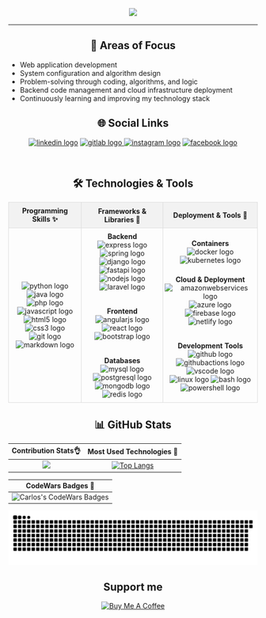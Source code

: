 

<div align="center">
  <img src="https://capsule-render.vercel.app/api?type=waving&height=250&color=000357&text=Carlos%20Del%20rio&section=header&reversal=false&textBg=false&fontColor=FFFFFF&fontSize=70&fontAlign=50&fontAlignY=40&animation=scaleIn&desc=Backend%20Developer%20and%20DevOps%20Apprentice" />
  

</div>



<div align="center">

---

## 🎯 Areas of Focus

</div>

- Web application development
- System configuration and algorithm design
- Problem-solving through coding, algorithms, and logic
- Backend code management and cloud infrastructure deployment
- Continuously learning and improving my technology stack



<div align="center">

## 🌐 Social Links

</div>

<p align="center">
<a href="https://www.linkedin.com/in/carlos-andres-drt/"> <img src="https://raw.githubusercontent.com/maurodesouza/profile-readme-generator/master/src/assets/icons/social/linkedin/default.svg" width="52" height="40" alt="linkedin logo"  /></a>
<a href="https://gitlab.com/cdelriot1121"> <img src="https://raw.githubusercontent.com/maurodesouza/profile-readme-generator/master/src/assets/icons/social/gitlab/default.svg" width="52" height="40" alt="gitlab logo"  />
</a>
<a href="https://www.instagram.com/cdelriot1121/"> <img src="https://raw.githubusercontent.com/maurodesouza/profile-readme-generator/master/src/assets/icons/social/instagram/default.svg" width="52" height="40" alt="instagram logo" /></a>
<a href="https://www.facebook.com/cdelriot1121/"> <img src="https://raw.githubusercontent.com/maurodesouza/profile-readme-generator/master/src/assets/icons/social/facebook/default.svg" width="52" height="40" alt="facebook logo"  /></a>




  
</p><br>

<div align="center">
  
## 🛠️ Technologies & Tools

<table style="width: 100%; max-width: 800px; border-collapse: collapse; margin: auto;">
  <tr>
    <th style="border: 1px solid #ddd; padding: 8px; background-color: #f2f2f2;">Programming Skills ✨</th>
    <th style="border: 1px solid #ddd; padding: 8px; background-color: #f2f2f2;">Frameworks & Libraries 🧠</th>
    <th style="border: 1px solid #ddd; padding: 8px; background-color: #f2f2f2;">Deployment & Tools 🚀</th>
  </tr>
  <tr>
    <td align="center" style="border: 1px solid #ddd; padding: 8px;">
      <img src="https://skillicons.dev/icons?i=py" height="40" alt="python logo" />
      <img src="https://skillicons.dev/icons?i=java" height="40" alt="java logo" />
      <img src="https://skillicons.dev/icons?i=php" height="40" alt="php logo"  />
      <br>
      <img src="https://skillicons.dev/icons?i=js" height="40" alt="javascript logo" />
      <img src="https://skillicons.dev/icons?i=html" height="40" alt="html5 logo" />
      <img src="https://skillicons.dev/icons?i=css" height="40" alt="css3 logo" />
      <br>
      <img src="https://skillicons.dev/icons?i=git" height="40" alt="git logo" />
      <img src="https://skillicons.dev/icons?i=md" height="40" alt="markdown logo" />
    </td>
    <td align="center" style="border: 1px solid #ddd; padding: 8px;">
      <!-- Backend Frameworks -->
      <div style="margin-bottom: 15px;">
        <strong>Backend</strong><br>
        <img src="https://skillicons.dev/icons?i=express" height="50" alt="express logo" />
        <img src="https://skillicons.dev/icons?i=spring" height="50" alt="spring logo" />
        <br>
        <img src="https://skillicons.dev/icons?i=django" height="50" alt="django logo" />
        <img src="https://skillicons.dev/icons?i=fastapi" height="50" alt="fastapi logo" />
        <br>
        <img src="https://skillicons.dev/icons?i=nodejs" height="50" alt="nodejs logo" />
        <img src="https://skillicons.dev/icons?i=laravel" height="50" alt="laravel logo"  />
      </div>
      <div style="margin-bottom: 15px;">
        <br>
        <strong>Frontend</strong><br>
        <img src="https://skillicons.dev/icons?i=angular" height="40" alt="angularjs logo" />
        <img src="https://skillicons.dev/icons?i=react" height="40" alt="react logo" />
        <img src="https://skillicons.dev/icons?i=bootstrap" height="40" alt="bootstrap logo" />
      </div>
      <br>
      <!-- Databases -->
      <div>
        <strong>Databases</strong><br>
        <img src="https://skillicons.dev/icons?i=mysql" height="40" alt="mysql logo" />
        <img src="https://skillicons.dev/icons?i=postgres" height="40" alt="postgresql logo" />
        <img src="https://skillicons.dev/icons?i=mongodb" height="40" alt="mongodb logo" />
        <img src="https://skillicons.dev/icons?i=redis" height="40" alt="redis logo" />
      </div>
    </td>
    <td align="center" style="border: 1px solid #ddd; padding: 3px;">
      <div style="margin-bottom: 5px;">
        <strong>Containers</strong><br>
        <img src="https://skillicons.dev/icons?i=docker" height="50" alt="docker logo" />
        <img src="https://skillicons.dev/icons?i=kubernetes" height="50" alt="kubernetes logo" />
      </div>
      <br>
      <!-- Cloud & Deployment -->
      <div style="margin-bottom: 15px; " aling="center";>
        <strong>Cloud & Deployment</strong><br>
        <img src="https://skillicons.dev/icons?i=aws" height="40" alt="amazonwebservices logo" />
        <img src="https://skillicons.dev/icons?i=azure" height="40" alt="azure logo" />
        <img src="https://skillicons.dev/icons?i=firebase" height="40" alt="firebase logo" />
        <br>
        <img src="https://skillicons.dev/icons?i=netlify" height="40" alt="netlify logo" />
      </div>
      <br>
      <!-- Other Tools -->
      <div>
        <strong>Development Tools</strong><br>
        <img src="https://skillicons.dev/icons?i=github" height="40" alt="github logo" />
        <img src="https://skillicons.dev/icons?i=githubactions" height="40" alt="githubactions logo" />
        <img src="https://skillicons.dev/icons?i=vscode" height="40" alt="vscode logo" />
        <br>
        <img src="https://skillicons.dev/icons?i=linux" height="40" alt="linux logo" />
        <img src="https://skillicons.dev/icons?i=bash" height="40" alt="bash logo" />
        <img src="https://skillicons.dev/icons?i=powershell" height="40" alt="powershell logo" />
      </div>
    </td>
  </tr>
</table>

</div>


<div align="center">
  
## 📊 GitHub Stats
</div>

<div align="center">
  
| Contribution Stats👌 | Most Used Technologies 🚦 |
| :-: | :-: |
| ![](https://github-readme-stats.vercel.app/api?username=cdelriot1121&theme=holi&hide_border=false&include_all_commits=false&count_private=true)|[![Top Langs](https://github-readme-stats.vercel.app/api/top-langs/?username=cdelriot1121&layout=donut-vertical&theme=holi)](https://github.com/anuraghazra/github-readme-stats)
</div>



<div align="center">


|CodeWars Badges 🦅|
|:-:|
|![Carlos's CodeWars Badges](https://www.codewars.com/users/carlih1121/badges/large)|


<img src="https://raw.githubusercontent.com/cdelriot1121/cdelriot1121/output/snake.svg" alt="Snake animation" />


</div>




<div align="center">

## Support me

<a href="https://www.buymeacoffee.com/cdelriot1121" target="_blank"><img src="https://cdn.buymeacoffee.com/buttons/v2/default-yellow.png" alt="Buy Me A Coffee" style="height: 60px !important;width: 217px !important;" ></a>

</div>
